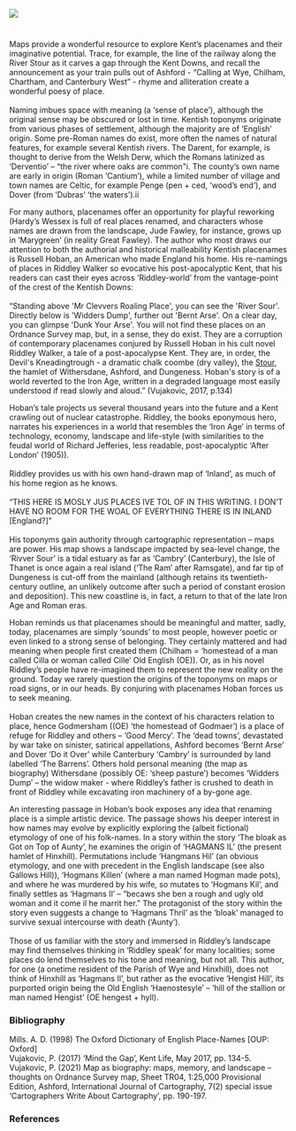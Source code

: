 <a href="https://www.kent-maps.online"><img src="https://www.kent-maps.online/juncture/ve-button.png"></a>

<param ve-config title="Kentish place-names – ‘Riddley world’" author="Professor Peter Vujakovic" layout="vtl" banner="https://stor.artstor.org/stor/f3590125-3b05-42a0-b365-e33a8735353c">
<param ve-entity eid="Q5360119" aliases="Elham Valley">
<param ve-entity eid="Q179224" aliases="Dover">
<param ve-entity eid="Q725261" aliases="Ashford">
<param ve-entity eid="Q911577" aliases="Dungeness">
<param ve-entity eid="Q2778973" aliases="Darent">
<param ve-entity eid="Q2000634" aliases="Downs">
<param ve-entity eid="Q29303" aliases="Canterbury">
<param ve-entity eid="Q590422" aliases="Thanet">
<param ve-entity eid="Q3135780" aliases="Hinxhill">
<param ve-entity eid="Q1004824" aliases="Chilham">
<param ve-entity eid="Q632173" aliases="Godmersham">
<param ve-entity eid="Q19695" aliases="Wye">

#


Maps provide a wonderful resource to explore Kent’s placenames and their imaginative potential. Trace, for example, the line of the railway along the River Stour as it carves a gap through the Kent Downs, and recall the announcement as your train pulls out of Ashford - “Calling at Wye, Chilham, Chartham, and Canterbury West” - rhyme and alliteration create a wonderful poesy of place.
<br><br>
Naming imbues space with meaning (a ‘sense of place’), although the original sense may be obscured or lost in time. Kentish toponyms originate from various phases of settlement, although the majority are of ‘English’ origin. Some pre-Roman names do exist, more often the names of natural features, for example several Kentish rivers. The Darent, for example, is thought to derive from the Welsh Derw, which the Romans latinized as ‘Derventio’ – “the river where oaks are common"i. The county’s own name are early in origin (Roman ‘Cantium’), while a limited number of village and town names are Celtic, for example Penge (pen + ced, ‘wood’s end’), and Dover (from ‘Dubras’ ‘the waters’).ii

For many authors, placenames offer an opportunity for playful reworking (Hardy’s Wessex is full of real places renamed, and characters whose names are drawn from the landscape, Jude Fawley, for instance, grows up in ‘Marygreen’ (in reality Great Fawley). The author who most draws our attention to both the authorial and historical malleability Kentish placenames is Russell Hoban, an American who made England his home. His re-namings of places in Riddley Walker so evocative his post-apocalyptic Kent, that his readers can cast their eyes across ‘Riddley-world’ from the vantage-point of the crest of the Kentish Downs:
<br><br>
“Standing above 'Mr Clevvers Roaling Place', you can see the 'River Sour'. Directly below is 'Widders Dump', further out 'Bernt Arse'. On a clear day, you can glimpse 'Dunk Your Arse'. You will not find these places on an Ordnance Survey map, but, in a sense, they do exist. They are a corruption of contemporary placenames conjured by Russell Hoban in his cult novel Riddley Walker, a tale of a post-apocalypse Kent. They are, in order, the Devil's Kneadingtrough - a dramatic chalk coombe (dry valley), the [Stour](/landscape/literary-stour/), the hamlet of Withersdane, Ashford, and Dungeness. Hoban's story is of a world reverted to the Iron Age, written in a degraded language most easily understood if read slowly and aloud.” (Vujakovic, 2017, p.134)
<param ve-image url="https://upload.wikimedia.org/wikipedia/commons/2/24/Devil%27s_Kneading_Trough%2C_Kent.jpg" label="Devil's Kneading Trough" attribution="Tim Sheerman-Chase" license="CC BY 2.0"> 

Hoban’s tale projects us several thousand years into the future and a Kent crawling out of nuclear catastrophe. Riddley, the books eponymous hero, narrates his experiences in a world that resembles the ‘Iron Age’ in terms of technology, economy, landscape and life-style (with similarities to the feudal world of Richard Jefferies, less readable, post-apocalyptic ‘After London’ (1905)).
<br><br>
Riddley provides us with his own hand-drawn map of ‘Inland’, as much of his home region as he knows.
<br><br>
“THIS HERE IS MOSLY JUS PLACES IVE TOL OF IN THIS WRITING. I DON’T HAVE NO ROOM FOR THE WOAL OF EVERYTHING THERE IS IN INLAND [England?]”
<br><br>
His toponyms gain authority through cartographic representation – maps are power. His map shows a landscape impacted by sea-level change, the ‘Rivver Sour’ is a tidal estuary as far as ‘Cambry’ (Canterbury), the Isle of Thanet is once again a real island (‘The Ram’ after Ramsgate), and far tip of Dungeness is cut-off from the mainland (although retains its twentieth-century outline, an unlikely outcome after such a period of constant erosion and deposition). This new coastline is, in fact, a return to that of the late Iron Age and Roman eras.

Hoban reminds us that placenames should be meaningful and matter, sadly, today, placenames are simply ‘sounds’ to most people, however poetic or even linked to a strong sense of belonging. They certainly mattered and had meaning when people first created them (Chilham = ‘homestead of a man called Cilla or woman called Cille’ Old English (OE)). Or, as in his novel Riddley’s people have re-imagined them to represent the new reality on the ground. Today we rarely question the origins of the toponyms on maps or road signs, or in our heads. By conjuring with placenames Hoban forces us to seek meaning.
<br><br>
Hoban creates the new names in the context of his characters relation to place, hence Godmersham ((OE) ‘the homestead of Godmaer’) is a place of refuge for Riddley and others – ‘Good Mercy’. The ‘dead towns’, devastated by war take on sinister, satirical appellations, Ashford becomes ‘Bernt Arse’ and Dover ‘Do it Over’ while Canterbury ‘Cambry’ is surrounded by land labelled ‘The Barrens’. Others hold personal meaning (the map as biography) Withersdane (possibly OE: ‘sheep pasture’) becomes ‘Widders Dump’ – the widow maker - where Riddley’s father is crushed to death in front of Riddley while excavating iron machinery of a by-gone age.

An interesting passage in Hoban’s book exposes any idea that renaming place is a simple artistic device. The passage shows his deeper interest in how names may evolve by explicitly exploring the (albeit fictional) etymology of one of his folk-names. In a story within the story ‘The bloak as Got on Top of Aunty’, he examines the origin of ‘HAGMANS IL’ (the present hamlet of Hinxhill). Permutations include ‘Hangmans Hil’ (an obvious etymology, and one with precedent in the English landscape (see also Gallows Hill)), ‘Hogmans Killen’ (where a man named Hogman made pots), and where he was murdered by his wife, so mutates to ‘Hogmans Kil’, and finally settles as ‘Hagmans Il’ – “becaws she ben a rough and ugly old woman and it come il he marrit her.” The protagonist of the story within the story even suggests a change to ‘Hagmans Thril’ as the ‘bloak’ managed to survive sexual intercourse with death (‘Aunty’).
<br><br>
Those of us familiar with the story and immersed in Riddley’s landscape may find themselves thinking in ‘Riddley speak’ for many localities; some places do lend themselves to his tone and meaning, but not all. This author, for one (a onetime resident of the Parish of Wye and Hinxhill), does not think of Hinxhill as ‘Hagmans Il’, but rather as the evocative ‘Hengist Hill’, its purported origin being the Old English ‘Haenostesyle’ – ‘hill of the stallion or man named Hengist’ (OE hengest + hyll).
<param ve-image url="https://upload.wikimedia.org/wikipedia/commons/a/a0/Footpath_to_Hinxhill_-_geograph.org.uk_-_1844784.jpg" label="Footpath to Hinxhill" attribution="David Anstiss" license="CC BY-SA 2.0">

### Bibliography

Mills. A. D. (1998) The Oxford Dictionary of English Place-Names [OUP: Oxford]   
Vujakovic, P. (2017) ‘Mind the Gap’, Kent Life, May 2017, pp. 134-5.   
Vujakovic, P. (2021) Map as biography: maps, memory, and landscape – thoughts on Ordnance Survey map, Sheet TR04, 1:25,000 Provisional Edition, Ashford, International Journal of Cartography, 7(2) special issue ‘Cartographers Write About Cartography’, pp. 190-197.   

### References
[^ref1]: Darent Catchment Partnership - https://darentpartnership.org.uk/darent/darent (accessed 27/01/24) ii Kent points of Interest; place names - https://kentpoi.co.uk/heritage/places/ (accessed 27/01/24)
[^ref2]: Kent points of Interest; place names - https://kentpoi.co.uk/heritage/places/ (accessed 27/01/24)
